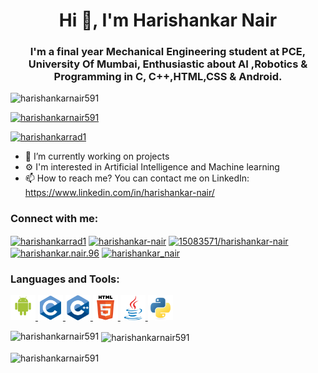<h1 align="center">Hi 👋, I'm Harishankar Nair</h1>
<h3 align="center">I'm a final year Mechanical Engineering student at PCE, University Of Mumbai, Enthusiastic about AI ,Robotics & Programming in C, C++,HTML,CSS & Android.</h3>

<p align="left"> <img src="https://komarev.com/ghpvc/?username=harishankarnair591&label=Profile%20views&color=0e75b6&style=flat" alt="harishankarnair591" /> </p>

<p align="left"> <a href="https://github.com/ryo-ma/github-profile-trophy"><img src="https://github-profile-trophy.vercel.app/?username=harishankarnair591" alt="harishankarnair591" /></a> </p>

<p align="left"> <a href="https://twitter.com/harishankarrad1" target="blank"><img src="https://img.shields.io/twitter/follow/harishankarrad1?logo=twitter&style=for-the-badge" alt="harishankarrad1" /></a> </p>

- 🌱 I’m currently working on projects
- ⚙️ I'm interested in Artificial Intelligence and Machine learning
- 📫 How to reach me? You can contact me on LinkedIn: https://www.linkedin.com/in/harishankar-nair/

<h3 align="left">Connect with me:</h3>
<p align="left">
<a href="https://twitter.com/harishankarrad1" target="blank"><img align="center" src="https://cdn.jsdelivr.net/npm/simple-icons@3.0.1/icons/twitter.svg" alt="harishankarrad1" height="30" width="40" /></a>
<a href="https://linkedin.com/in/harishankar-nair" target="blank"><img align="center" src="https://cdn.jsdelivr.net/npm/simple-icons@3.0.1/icons/linkedin.svg" alt="harishankar-nair" height="30" width="40" /></a>
<a href="https://stackoverflow.com/users/15083571/harishankar-nair" target="blank"><img align="center" src="https://cdn.jsdelivr.net/npm/simple-icons@3.0.1/icons/stackoverflow.svg" alt="15083571/harishankar-nair" height="30" width="40" /></a>
<a href="https://fb.com/harishankar.nair.96" target="blank"><img align="center" src="https://cdn.jsdelivr.net/npm/simple-icons@3.0.1/icons/facebook.svg" alt="harishankar.nair.96" height="30" width="40" /></a>
<a href="https://instagram.com/harishankar_nair" target="blank"><img align="center" src="https://cdn.jsdelivr.net/npm/simple-icons@3.0.1/icons/instagram.svg" alt="harishankar_nair" height="30" width="40" /></a>
</p>

<h3 align="left">Languages and Tools:</h3>
<p align="left"> <a href="https://developer.android.com" target="_blank"> <img src="https://raw.githubusercontent.com/devicons/devicon/master/icons/android/android-original-wordmark.svg" alt="android" width="40" height="40"/> </a> <a href="https://www.cprogramming.com/" target="_blank"> <img src="https://raw.githubusercontent.com/devicons/devicon/master/icons/c/c-original.svg" alt="c" width="40" height="40"/> </a> <a href="https://www.w3schools.com/cpp/" target="_blank"> <img src="https://raw.githubusercontent.com/devicons/devicon/master/icons/cplusplus/cplusplus-original.svg" alt="cplusplus" width="40" height="40"/> </a> <a href="https://www.w3.org/html/" target="_blank"> <img src="https://raw.githubusercontent.com/devicons/devicon/master/icons/html5/html5-original-wordmark.svg" alt="html5" width="40" height="40"/> </a> <a href="https://www.java.com" target="_blank"> <img src="https://raw.githubusercontent.com/devicons/devicon/master/icons/java/java-original.svg" alt="java" width="40" height="40"/> </a> <a href="https://www.python.org" target="_blank"> <img src="https://raw.githubusercontent.com/devicons/devicon/master/icons/python/python-original.svg" alt="python" width="40" height="40"/> </a> </p>

<p><img align="left" src="https://github-readme-stats.vercel.app/api/top-langs?username=harishankarnair591&show_icons=true&locale=en&layout=compact" alt="harishankarnair591" /></p>

<p>&nbsp;<img align="center" src="https://github-readme-stats.vercel.app/api?username=harishankarnair591&show_icons=true&locale=en" alt="harishankarnair591" /></p>

<p><img align="center" src="https://github-readme-streak-stats.herokuapp.com/?user=harishankarnair591&" alt="harishankarnair591" /></p>
